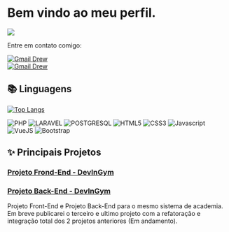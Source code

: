 # Bem vindo ao meu perfil.

![](https://github-readme-stats.vercel.app/api?username=vdr3w&theme=blue-green)

Entre em contato comigo: 
<div>
    <a href="mailto:drewvieirasocial@gmail.com"><img src="https://img.shields.io/badge/Gmail-D14836?style=for-the-badge&logo=gmail&logoColor=white" alt="Gmail Drew" /></a>
</div>
<div>
    <a href="https://www.linkedin.com/in/vieiradrew/"><img src="https://img.shields.io/badge/LinkedIn-0077B5?style=for-the-badge&logo=linkedin&logoColor=white" alt="Gmail Drew" /></a>
</div>

## 📚 Linguagens

[![Top Langs](https://github-readme-stats.vercel.app/api/top-langs/?username=vdr3w&layout=compact&theme=radical)](https://github.com/anuraghazra/github-readme-stats)

![PHP](https://img.shields.io/badge/PHP-777BB4?style=for-the-badge&logo=php&logoColor=white)
![LARAVEL](https://img.shields.io/badge/Laravel-FF2D20?style=for-the-badge&logo=laravel&logoColor=white)
![POSTGRESQL](https://img.shields.io/badge/PostgreSQL-316192?style=for-the-badge&logo=postgresql&logoColor=white)
![HTML5](https://img.shields.io/badge/html5-E34F26?style=for-the-badge&logo=html5&logoColor=black)
![CSS3](https://img.shields.io/badge/css3-1572B6?style=for-the-badge&logo=css3&logoColor=black)
![Javascript](https://img.shields.io/badge/javascript-F7DF1E?style=for-the-badge&logo=javascript&logoColor=black)
![VueJS](https://img.shields.io/badge/Vue.js-35495E?style=for-the-badge&logo=vue.js&logoColor=4FC08D)
![Bootstrap](https://img.shields.io/badge/Bootstrap-563D7C?style=for-the-badge&logo=bootstrap&logoColor=white)

## ✨ Principais Projetos

### [Projeto Frond-End - DevInGym](https://github.com/vdr3w/projeto-devinhouse-m1) 
### [Projeto Back-End - DevInGym](https://github.com/vdr3w/projeto-devinhouse-m2)

Projeto Front-End e Projeto Back-End para o mesmo sistema de academia. Em breve publicarei o terceiro e ultimo projeto com a refatoração e integração total dos 2 projetos anteriores (Em andamento).
